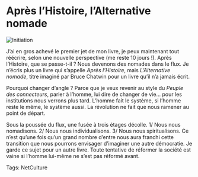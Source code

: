 # Après l’Histoire, l’Alternative nomade



![Initiation](http://blog.tcrouzet.comhttps://tcrouzet.com/images_tc/2009/11/initiation.jpg)

J’ai en gros achevé le premier jet de mon livre, je peux maintenant tout réécrire, selon une nouvelle perspective (me reste 10 jours !). Après l’Histoire, que se passe-t-il ? Nous devenons des nomades dans le flux. Je n’écris plus un livre qui s’appelle *Après l’Histoire*, mais *L’Alternative nomade*, titre imaginé par Bruce Chatwin pour un livre qu’il n’a jamais écrit.

Pourquoi changer d’angle ? Parce que je veux revenir au style du *Peuple des connecteurs*, parler à l’homme, lui dire de changer de vie… pour les institutions nous verrons plus tard. L’homme fait le système, si l’homme reste le même, le système aussi. La révolution ne fait que nous ramener au point de départ.

Sous la poussée du flux, une fusée à trois étages décolle. 1/ Nous nous nomadisons. 2/ Nous nous individualisons. 3/ Nous nous spiritualisons. Ce n’est qu’une fois qu’un grand nombre d’entre nous aura franchi cette transition que nous pourrons envisager d’imaginer une autre démocratie. Je garde ce sujet pour un autre livre. Toute tentative de réformer la société est vaine si l’homme lui-même ne s’est pas réformé avant.

Tags: NetCulture